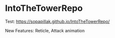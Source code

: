 # IntoTheTowerRepo
Test: https://sopapillak.github.io/IntoTheTowerRepo/

New Features:
Reticle,
Attack animation
